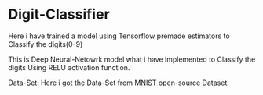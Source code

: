 # Digit-Classifier
Here i have trained a model using Tensorflow premade estimators to Classify the digits(0-9)


This is Deep Neural-Netowrk model what i have implemented to Classify the digits Using RELU activation function.

Data-Set:
    Here i got the Data-Set from MNIST open-source Dataset.
